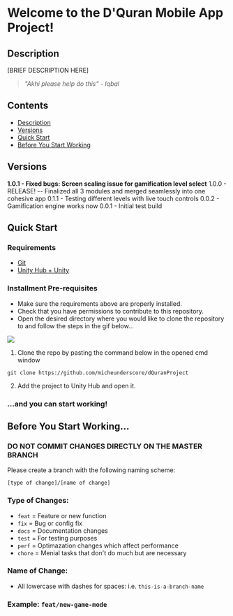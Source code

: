 # Welcome to the D'Quran Mobile App Project!
## Description
[BRIEF DESCRIPTION HERE]
> *"Akhi please help do this" - Iqbal*

## Contents
- [Description](#description)
- [Versions](#versions)
- [Quick Start](#quick-start)
- [Before You Start Working](#before-you-start-working)

## Versions
**1.0.1 - Fixed bugs: Screen scaling issue for gamification level select**
1.0.0 - RELEASE! -- Finalized all 3 modules and merged seamlessly into one cohesive app
0.1.1 - Testing different levels with live touch controls
0.0.2 - Gamification engine works now
0.0.1 - Initial test build

## Quick Start
### Requirements
- [Git](https://git-scm.com/downloads)
- [Unity Hub + Unity](https://unity.com/download)

### Installment Pre-requisites
- Make sure the requirements above are properly installed.
- Check that you have permissions to contribute to this repository.
- Open the desired directory where you would like to clone the repository to and follow the steps in the gif below...

![](https://i.imgur.com/V1CwPfK.gif)

1. Clone the repo by pasting the command below in the opened cmd window
```
git clone https://github.com/micheunderscore/dQuranProject
```

2. Add the project to Unity Hub and open it.

### ...and you can start working!

## Before You Start Working...

### DO NOT COMMIT CHANGES DIRECTLY ON THE MASTER BRANCH

Please create a branch with the following naming scheme:
```
[type of change]/[name of change]
```

### Type of Changes:
- `feat`  = Feature or new function
- `fix`   = Bug or config fix
- `docs`  = Documentation changes
- `test`  = For testing purposes
- `perf`  = Optimazation changes which affect performance 
- `chore` = Menial tasks that don't do much but are necessary

### Name of Change:
- All lowercase with dashes for spaces: i.e. `this-is-a-branch-name`

### Example: `feat/new-game-mode`
